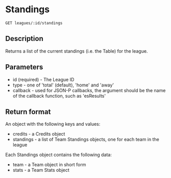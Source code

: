 # Standings

    GET leagues/:id/standings

## Description
Returns a list of the current standings (i.e. the Table) for the league. 

## Parameters
* id (required) - The League ID
* type - one of 'total' (default), 'home' and 'away' 
* callback - used for JSON-P callbacks, the argument should be the name of the callback function, such as 'esResults' 

## Return format
An object with the following keys and values:
* credits - a Credits object
* standings - a list of Team Standings objects, one for each team in the league 

Each Standings object contains the following data: 
* team - a Team object in short form
* stats - a Team Stats object







 